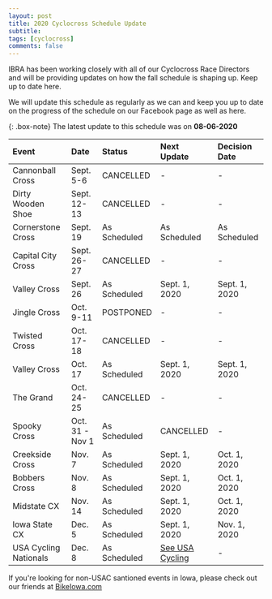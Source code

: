 ```yaml
---
layout: post
title: 2020 Cyclocross Schedule Update
subtitle: 
tags: [cyclocross]
comments: false
---
```


IBRA has been working closely with all of our Cyclocross Race Directors and will be providing updates on how the fall schedule is shaping up. Keep up to date here.

We will update this schedule as regularly as we can and keep you up to date on the progress of the schedule on our Facebook page as well as here.

{: .box-note}
The latest update to this schedule was on **08-06-2020**

|Event	|Date	|Status	|Next Update	|Decision Date|
| :------ |:--- | :--- |:--- |:--- |
|Cannonball Cross	|Sept. 5-6|	CANCELLED|	-	|-|
|Dirty Wooden Shoe	|Sept. 12-13|	CANCELLED|	-	|-|
|Cornerstone Cross	|Sept. 19|	As Scheduled|	As Scheduled|	As Scheduled|
|Capital City Cross	|Sept. 26-27|	CANCELLED|	-	|-|
|Valley Cross	|Sept. 26|	As Scheduled	|Sept. 1, 2020	|Sept. 1, 2020|
|Jingle Cross	|Oct. 9-11|	POSTPONED	|-	|-|
|Twisted Cross	|Oct. 17-18|	CANCELLED	|-	|-|
|Valley Cross	|Oct. 17|	As Scheduled	|Sept. 1, 2020	|Sept. 1, 2020|
|The Grand	|Oct. 24-25|	CANCELLED|	-	|- |
|Spooky Cross	|Oct. 31 - Nov 1|	As Scheduled|	CANCELLED	|-|
|Creekside Cross	|Nov. 7|	As Scheduled	|Sept. 1, 2020	|Oct. 1, 2020|
|Bobbers Cross	|Nov. 8|	As Scheduled|	Sept. 1, 2020	|Oct. 1, 2020|
|Midstate CX	|Nov. 14|	As Scheduled|Sept. 1, 2020	|Oct. 1, 2020|
|Iowa State CX	|Dec. 5|	As Scheduled|Sept. 1, 2020	|Nov. 1, 2020|
|USA Cycling Nationals	|Dec. 8|	As Scheduled| [See USA Cycling](https://usacycling.org/events/national-championships/2020-usa-cycling-cyclocross-national-championships) | - |

If you're looking for non-USAC santioned events in Iowa, please check out our friends at [BikeIowa.com](http://bikeiowa.com)
